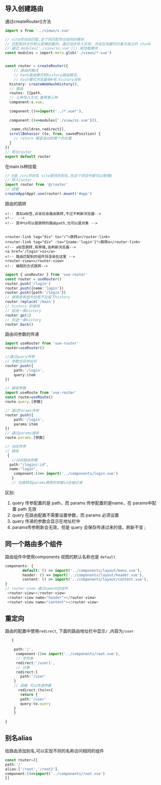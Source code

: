 ## 导入创建路由
通过createRouter()方法
```Typescript
import s from '../views/s.vue'

// vite的动态匹配,这个将匹配符合规则的模块
// 匹配到的文件默认是懒加载的，通过动态导入实现，并会在构建时分离为独立的 chunk
// 通过 modules['./view/ss.vue']() 来加载模块
const modules = import.meta.glob('./views/*.vue')


const router = createRouter({
	// 路由的模式
	// hash路由模式和history路由模式。
	// hash模式浏览器有#号,history没有
  history: createWebHashHistory(),
  // 路由
  routes: [{path,
  // 三种导入方式,推荐第三种
  component:s.vue,
  
  component:()=>import('../*.vue*'),
  
  component:()=>modules['./view/ss.vue'](),
    
  ,name,children,redirect}],
  scrollBehavior (to, from, savedPosition) {
    // return 期望滚动到哪个的位置
  }
})
// 导出router
export default router
```

在main.ts种挂载
```typescript
// @是./src的别名 vite提供的别名,在这个项目中都可以使用@
// 导入router
import router from '@/router'
// 挂载
createApp(App).use(router).mount('#app')
```

 路由的跳转
 ```vue
<!-- 类似a标签,点击后会路由跳转,不过不刷新浏览器-->
<!--  -->
<!-- 其中to可以是跳转的路由path,也可以是对象 -->


 <router-link tag="div" to="/">跳转a</router-link>
 <router-link tag="div" :to="{name:'login'}">跳转a</router-link>
<!-- a标签跳转,有弊端,会刷新浏览器-->
 <a href='/login'>ss</a>
 <!-- 路由匹配到的组件将渲染在这里 -->
 <router-view></router-view>
<!-- 编程的方式跳转-->
```
```typescript
import { useRouter } from 'vue-router'
const router = useRouter()
router.push('/login')
router.push({name:'login'})
router.push({path:'/login'})
// 替换原有组件但是不会留下history
router.replace('/main')
// history 的使用
// 前进一条history
router.go(1)
// 后退一条history
router.back()

```
路由间参数的传递
```typescript
import useRouter from 'vue-router'
router=useRouter()

//通过query传参
// 参数会在地址栏
router.push({
	path:'/login',
	query:item
})

// 接收参数
import useRoute from 'vue-router'
const route=useRoute()
route.query.[参数]

// 通过Params传参
router.push({
	path:'/login',
	params:item
})
// 通过params接收
route.params.[参数]

// 动态传参
// 路由
 {   
   //动态路由参数    
  path:"/login/:id",
  name:"login",
	component:()=> import('../components/login.vue')
   }
   // 在跳转后params携带的参数id会被记录
```
区别:
1. query 传参配置的是 path，而 params 传参配置的是name，在 params中配置 path 无效
2. query 在路由配置不需要设置参数，而 params 必须设置
3. query 传递的参数会显示在地址栏中
4. params传参刷新会无效，但是 query 会保存传递过来的值，刷新不变 ;
## 同一个路由多个组件
路由组件中使用components
视图的默认名称也是 `default`
```typescript
components: {
        default: () => import('../components/layout/menu.vue'),
        header: () => import('../components/layout/header.vue'),
        content: () => import('../components/layout/content.vue'),
}
// router-view 通过name对应组件
 <router-view></router-view> 
 <router-view name="header"></router-view> 
 <router-view name="content"></router-view>

```
## 重定向
路由的配置中使用`redirect`, 下面的路由地址栏中显示`/` ,内容为`/user`
```typescript
   {
    
    path:'/',
     component:()=> import('../components/root.vue'),
     // 字符串
     redirect:'/user1',
     // 对象
     redirect:{
       path:'/user'
    }
    // 函数 可以传递参数
      redirect:(to)=>{
       return {
       path:'/user'
       query:to.query
    }
    }
    
}
```
## 别名alias
给路由添加别名,可以实现不同的名称访问相同的组件
```typescript
const router=[{
path:'/'
alias:['/root','/root2'],
component:()=>import('../components/root.vue')
}]
```
